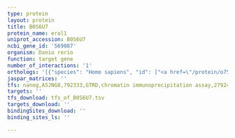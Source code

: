 ```yaml
---
type: protein
layout: protein
title: B0S6U7
protein_name: eral1
uniprot_accession: B0S6U7
ncbi_gene_id: '569087'
organism: Danio rerio
function: target gene
number_of_interactions: '1'
orthologs: '[{"species": "Homo sapiens", "id": ["<a href=\"/protein/o75616\">O75616</a>"]}, {"species": "Mus musculus", "id": ["<a href=\"/protein/q9czu4\">Q9CZU4</a>"]}, {"species": "Rattus norvegicus", "id": ["Q5EBA0"]}, {"species": "Drosophila melanogaster", "id": ["<a href=\"/protein/q9vg07\">Q9VG07</a>"]}, {"species": "Caenorhabditis elegans", "id": ["Q09523"]}]'
jaspar_matrices: ''
tfs: nanog,A5JNG8,792333,GTRD,chromatin immunoprecipitation assay,27924024%5Buid%5D,No
targets: ''
tfs_download: tfs_of_B0S6U7.tsv
targets_download: ''
bindingSites_download: ''
binding_sites_ls: ''

---
```

